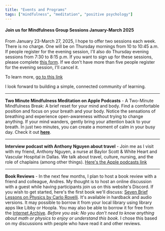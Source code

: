 ```yaml
---
title: "Events and Programs"
tags: ["mindfulness", "meditation", "positive psychology"]
---
```


#### Join us for Mindfulness Group Sessions January-March 2025

From January 23-March 27, 2025, I hope to offer two sessions each week. There is no charge. One will be on Thursday mornings from 10 to 10:45 a.m. If people register for the evening session, I'll also do Thursday evening sessions from 7:30 to 8:15 p.m. If you want to sign up for these sessions, please complete [this form](https://forms.gle/UvJnRzBrt7s4b2pP9). If we don't have more than five people register for the evening session, I'll cancel it. 

To learn more, [go to this link](https://docs.google.com/document/d/1qLyT_e5a_G7SPBSlexmXAhdh5M5zgMcv4sDkWwZ2s-A/edit?usp=sharing)

I look forward to building a simple, connected community of learning.

---

**Two Minute Mindfulness Meditation on Apple Podcasts** - A Two-Minute Mindfulness Break: A brief reset for your mind and body. Find a comfortable position and focus on your breath and your body. Notice the sensations of breathing and experience open-awareness without trying to change anything. If your mind wanders, gently bring your attention back to your breath. In just two minutes, you can create a moment of calm in your busy day. Check it out **[here](https://podcasts.apple.com/us/podcast/two-minute-mindfulness-meditation/id1765332412?i=1000673695128)**. 

---

**Interview podcast with Anthony Nguyen about travel** - Join me as I visit with my friend, Anthony Nguyen, a nurse at Baylor Scott & White Heart and Vascular Hospital in Dallas. We talk about travel, culture, nursing, and the role of chaplains (among other things). [Here's the Apple podcasts link](https://podcasts.apple.com/us/podcast/travel-health-and-generations-with-anthony-nguyen/id1765332412?i=1000666908796)

---

**Book Reviews** - In the next few months, I plan to host a book review with a friend and colleague, Andres. My thought is to host an online discussion with a guest while having participants join us on this website's Discord. If you wish to get started, here's the first book we'll discuss: [Seven Brief Lessons on Physics by Carlo Rovelli](https://bookshop.org/p/books/seven-brief-lessons-on-physics-carlo-rovelli/10216888?ean=9780399184413). It's available in hardback and audio versions. It may possible to borrow it from your local library using library apps like Libby or Hoopla. You may also be able to borrow it for free from the [Internet Archive](https://archive.org/details/seven-brief-lessons-on-physics-by-rovelli-carlo). *Before you ask: No you don't need to know anything about math or physics to enjoy or understand this book.* I chose this based on my discussions with people who have read it and other reviews.


